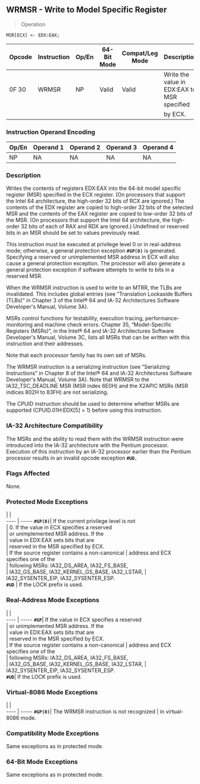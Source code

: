 ## WRMSR - Write to Model Specific Register

> Operation

``` slim
MSR[ECX] <- EDX:EAX;

```

 Opcode| Instruction| Op/En| 64-Bit Mode| Compat/Leg Mode| Description                                
 ---  | --- | --- | --- | --- | ---
 0F 30 | WRMSR      | NP   | Valid      | Valid          | Write the value in EDX:EAX to MSR specified
       |            |      |            |                | by ECX.                                    

### Instruction Operand Encoding
 Op/En| Operand 1| Operand 2| Operand 3| Operand 4
 ---  | --- | --- | --- | ---
 NP   | NA       | NA       | NA       | NA       

### Description
Writes the contents of registers EDX:EAX into the 64-bit model specific register
(MSR) specified in the ECX register. (On processors that support the Intel 64
architecture, the high-order 32 bits of RCX are ignored.) The contents of the
EDX register are copied to high-order 32 bits of the selected MSR and the contents
of the EAX register are copied to low-order 32 bits of the MSR. (On processors
that support the Intel 64 architecture, the high-order 32 bits of each of RAX
and RDX are ignored.) Undefined or reserved bits in an MSR should be set to
values previously read.

This instruction must be executed at privilege level 0 or in real-address mode;
otherwise, a general protection exception **``#GP(0)``** is generated. Specifying a
reserved or unimplemented MSR address in ECX will also cause a general protection
exception. The processor will also generate a general protection exception if
software attempts to write to bits in a reserved MSR.

When the WRMSR instruction is used to write to an MTRR, the TLBs are invalidated.
This includes global entries (see “Translation Lookaside Buffers (TLBs)” in
Chapter 3 of the Intel® 64 and IA-32 Architectures Software Developer's Manual,
Volume 3A).

MSRs control functions for testability, execution tracing, performance-monitoring
and machine check errors. Chapter 35, “Model-Specific Registers (MSRs)”, in
the Intel® 64 and IA-32 Architectures Software Developer's Manual, Volume 3C,
lists all MSRs that can be written with this instruction and their addresses.
<aside class="notification">
Note that each processor family has its own set of MSRs.
</aside>

The WRMSR instruction is a serializing instruction (see “Serializing Instructions”
in Chapter 8 of the Intel® 64 and IA-32 Architectures Software Developer's Manual,
Volume 3A). Note that WRMSR to the IA32_TSC_DEADLINE MSR (MSR index 6E0H) and
the X2APIC MSRs (MSR indices 802H to 83FH) are not serializing.

The CPUID instruction should be used to determine whether MSRs are supported
(CPUID.01H:EDX[5] = 1) before using this instruction.


### IA-32 Architecture Compatibility
The MSRs and the ability to read them with the WRMSR instruction were introduced
into the IA-32 architecture with the Pentium processor. Execution of this instruction
by an IA-32 processor earlier than the Pentium processor results in an invalid
opcode exception **``#UD.``**



### Flags Affected
None.


### Protected Mode Exceptions
   | |  
---- | -----
 **``#GP(0)``**| If the current privilege level is not          
       | 0. If the value in ECX specifies a reserved    
       | or unimplemented MSR address. If the           
       | value in EDX:EAX sets bits that are            
       | reserved in the MSR specified by ECX.          
       | If the source register contains a non-canonical
       | address and ECX specifies one of the           
       | following MSRs: IA32_DS_AREA, IA32_FS_BASE,    
       | IA32_GS_BASE, IA32_KERNEL_GS_BASE, IA32_LSTAR, 
       | IA32_SYSENTER_EIP, IA32_SYSENTER_ESP.          
 **``#UD``**   | If the LOCK prefix is used.                    

### Real-Address Mode Exceptions
   | |  
---- | -----
 **``#GP``**| If the value in ECX specifies a reserved       
    | or unimplemented MSR address. If the           
    | value in EDX:EAX sets bits that are            
    | reserved in the MSR specified by ECX.          
    | If the source register contains a non-canonical
    | address and ECX specifies one of the           
    | following MSRs: IA32_DS_AREA, IA32_FS_BASE,    
    | IA32_GS_BASE, IA32_KERNEL_GS_BASE, IA32_LSTAR, 
    | IA32_SYSENTER_EIP, IA32_SYSENTER_ESP.          
 **``#UD``**| If the LOCK prefix is used.                    

### Virtual-8086 Mode Exceptions
   | |  
---- | -----
 **``#GP(0)``**| The WRMSR instruction is not recognized
       | in virtual-8086 mode.                  

### Compatibility Mode Exceptions
Same exceptions as in protected mode.


### 64-Bit Mode Exceptions
Same exceptions as in protected mode.
